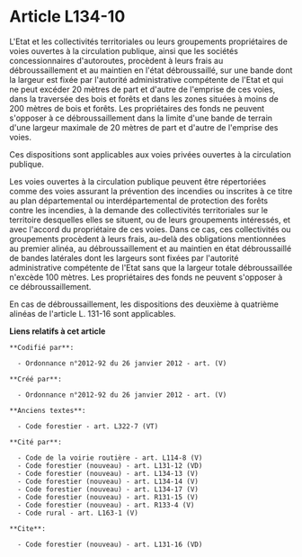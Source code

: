 # Article L134-10

L'Etat et les collectivités territoriales ou leurs groupements propriétaires de voies ouvertes à la circulation publique,
ainsi que les sociétés concessionnaires d'autoroutes, procèdent à leurs frais au débroussaillement et au maintien en l'état
débroussaillé, sur une bande dont la largeur est fixée par l'autorité administrative compétente de l'Etat et qui ne peut
excéder 20 mètres de part et d'autre de l'emprise de ces voies, dans la traversée des bois et forêts et dans les zones
situées à moins de 200 mètres de bois et forêts. Les propriétaires des fonds ne peuvent s'opposer à ce débroussaillement dans
la limite d'une bande de terrain d'une largeur maximale de 20 mètres de part et d'autre de l'emprise des voies.

Ces dispositions sont applicables aux voies privées ouvertes à la circulation publique.

Les voies ouvertes à la circulation publique peuvent être répertoriées comme des voies assurant la prévention des incendies
ou inscrites à ce titre au plan départemental ou interdépartemental de protection des forêts contre les incendies, à la
demande des collectivités territoriales sur le territoire desquelles elles se situent, ou de leurs groupements intéressés, et
avec l'accord du propriétaire de ces voies. Dans ce cas, ces collectivités ou groupements procèdent à leurs frais, au-delà
des obligations mentionnées au premier alinéa, au débroussaillement et au maintien en état débroussaillé de bandes latérales
dont les largeurs sont fixées par l'autorité administrative compétente de l'Etat sans que la largeur totale débroussaillée
n'excède 100 mètres. Les propriétaires des fonds ne peuvent s'opposer à ce débroussaillement.

En cas de débroussaillement, les dispositions des deuxième à quatrième alinéas de l'article L. 131-16 sont applicables.

**Liens relatifs à cet article**

	**Codifié par**:

	  - Ordonnance n°2012-92 du 26 janvier 2012 - art. (V)

	**Créé par**:

	  - Ordonnance n°2012-92 du 26 janvier 2012 - art. (V)

	**Anciens textes**:

	  - Code forestier - art. L322-7 (VT)

	**Cité par**:

	  - Code de la voirie routière - art. L114-8 (V)
	  - Code forestier (nouveau) - art. L131-12 (VD)
	  - Code forestier (nouveau) - art. L134-13 (V)
	  - Code forestier (nouveau) - art. L134-14 (V)
	  - Code forestier (nouveau) - art. L134-17 (V)
	  - Code forestier (nouveau) - art. R131-15 (V)
	  - Code forestier (nouveau) - art. R133-4 (V)
	  - Code rural - art. L163-1 (V)

	**Cite**:

	  - Code forestier (nouveau) - art. L131-16 (VD)
